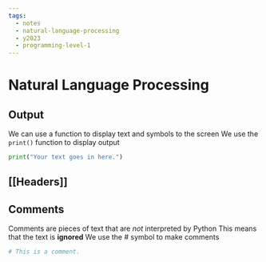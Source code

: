 ```yaml
---
tags:
  - notes
  - natural-language-processing
  - y2023
  - programming-level-1
---
```

# Natural Language Processing
## Output
We can use a function to display text and symbols to the screen
We use the `print()` function to display output

```python
print("Your text goes in here.")
```

## [[Headers]]

## Comments
Comments are pieces of text that are *not* interpreted by Python
This means that the text is **ignored**
We use the # symbol to make comments

```python
# This is a comment.
```

